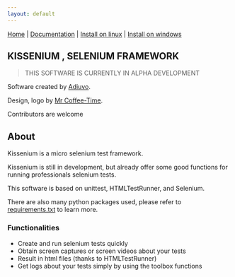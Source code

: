 ```yaml
---
layout: default
---
```


[Home](index.html) | [Documentation](documentation.html) | [Install on linux](install-on-linux.html) | [Install on windows](install-on-windows.html)

## KISSENIUM , SELENIUM FRAMEWORK

> THIS SOFTWARE IS CURRENTLY IN ALPHA DEVELOPMENT

Software created by [Adiuvo](https://www.adiuvo.fr/).

Design, logo by [Mr Coffee-Time](http://www.coffee-time.fr/).

Contributors are welcome

## About

Kissenium is a micro selenium test framework.

Kissenium is still in development, but already offer some good functions for running professionals selenium tests.

This software is based on unittest, HTMLTestRunner, and Selenium.

There are also many python packages used, please refer to [requirements.txt](https://github.com/AdiuvoDotFr/Kissenium/blob/master/requirements.txt) to learn more.

### Functionalities

* Create and run selenium tests quickly
* Obtain screen captures or screen videos about your tests
* Result in html files (thanks to HTMLTestRunner)
* Get logs about your tests simply by using the toolbox functions